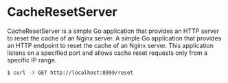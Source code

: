 # CacheResetServer
CacheResetServer is a simple Go application that provides an HTTP server to reset the cache of an Nginx server. 
A simple Go application that provides an HTTP endpoint to reset the cache of an Nginx server. This application listens on a specified port and allows cache reset requests only from a specific IP range.



```bash
$ curl -X GET http://localhost:8999/reset
